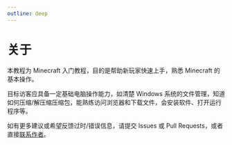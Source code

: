 ```yaml
---
outline: deep
---
```


# 关于
本教程为 Minecraft 入门教程，目的是帮助新玩家快速上手，熟悉 Minecraft 的基本操作。

目标访客应具备一定基础电脑操作能力，如清楚 Windows 系统的文件管理，知道如何压缩/解压缩压缩包，能熟练访问浏览器和下载文件，会安装软件、打开运行程序等。

如有更多建议或希望反馈过时/错误信息，请提交 Issues 或  Pull Requests，或者直接[联系作者](https://blog.jursin.top)。